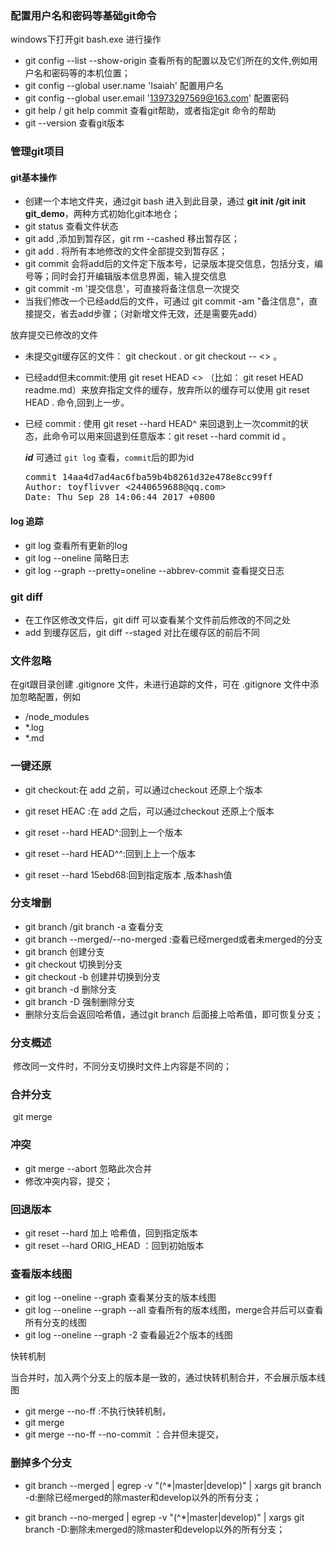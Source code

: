 ### 配置用户名和密码等基础git命令

windows下打开git bash.exe 进行操作

+ git config --list --show-origin 查看所有的配置以及它们所在的文件,例如用户名和密码等的本机位置；
+ git config --global user.name 'Isaiah'    配置用户名
+ git config --global user.email '13973297569@163.com'  配置密码
+ git help / git help commit   查看git帮助，或者指定git 命令的帮助
+ git --version 查看git版本

### 管理git项目

####    git基本操作

+ 创建一个本地文件夹，通过git bash 进入到此目录，通过 **git init /git init git_demo**，两种方式初始化git本地仓；
+ git status 查看文件状态
+ git add <file name>,添加到暂存区，git rm --cashed <filed name> 移出暂存区；
+ git add .   将所有本地修改的文件全部提交到暂存区；
+ git commit  会将add后的文件定下版本号，记录版本提交信息，包括分支，编号等；同时会打开编辑版本信息界面，输入提交信息
+ git commit -m '提交信息'，可直接将备注信息一次提交
+ 当我们修改一个已经add后的文件，可通过 git commit -am "备注信息"，直接提交，省去add步骤；（对新增文件无效，还是需要先add）

放弃提交已修改的文件

* 未提交git缓存区的文件： git checkout .  or git checkout -- <<filename >> 。

* 已经add但未commit:使用 git reset HEAD  <<filename >> （比如： git reset HEAD readme.md）来放弃指定文件的缓存，放弃所以的缓存可以使用 git reset HEAD . 命令,回到上一步。

* 已经 commit : 使用 git reset --hard HEAD^ 来回退到上一次commit的状态，此命令可以用来回退到任意版本：git reset --hard commit id 。

  ***id*** 可通过 `git log` 查看，`commit`后的即为id

  <pre>commit 14aa4d7ad4ac6fba59b4b8261d32e478e8cc99ff
  Author: toyflivver <2440659688@qq.com>
  Date: Thu Sep 28 14:06:44 2017 +0800</pre>

####      log 追踪

+ git log  查看所有更新的log
+ git log --oneline  简略日志
+ git log --graph --pretty=oneline --abbrev-commit  查看提交日志

### git diff

+ 在工作区修改文件后，git diff  <file name> 可以查看某个文件前后修改的不同之处
+ add 到缓存区后，git diff --staged 对比在缓存区的前后不同

### 文件忽略

在git跟目录创建 .gitignore 文件，未进行追踪的文件，可在 .gitignore 文件中添加忽略配置，例如

+ /node_modules
+ *.log
+ *.md

### 一键还原

+ git checkout:在 add 之前，可以通过checkout 还原上个版本

+ git reset HEAC <FILE>:在 add 之后，可以通过checkout 还原上个版本
+ git reset --hard HEAD^:回到上一个版本 
+ git reset --hard HEAD^^:回到上上一个版本 
+ git reset --hard 15ebd68:回到指定版本 ,版本hash值

### 分支增删

+ git branch  /git branch -a  查看分支
+ git branch --merged/--no-merged :查看已经merged或者未merged的分支
+ git branch <name>	创建分支
+ git checkout <branch name> 切换到分支
+ git checkout -b <branch name> 创建并切换到分支
+ git branch <name> -d  删除分支
+ git branch <name> -D 强制删除分支
+ 删除分支后会返回哈希值，通过git branch <branch name> 后面接上哈希值，即可恢复分支；

### 分支概述

​	修改同一文件时，不同分支切换时文件上内容是不同的；

### 合并分支

​		git merge  <branch name>

### 冲突

+ git merge --abort   忽略此次合并
+ 修改冲突内容，提交；

### 回退版本

+ git reset --hard 加上 哈希值，回到指定版本
+ git reset --hard ORIG_HEAD ：回到初始版本

### 查看版本线图

+ git log --oneline --graph 	查看某分支的版本线图
+ git log --oneline --graph --all  查看所有的版本线图，merge合并后可以查看所有分支的线图
+ git log --oneline --graph -2  查看最近2个版本的线图

快转机制

​			当合并时，加入两个分支上的版本是一致的，通过快转机制合并，不会展示版本线图

+ git merge  <branch name>  --no-ff   :不执行快转机制，
+ git merge  <branch name>
+ git merge  <branch name>  --no-ff   --no-commit ：合并但未提交，

### 删掉多个分支

+ git branch --merged | egrep -v "(^\*|master|develop)" | xargs git branch -d:删除已经merged的除master和develop以外的所有分支；

+ git branch --no-merged | egrep -v "(^\*|master|develop)" | xargs git branch -D:删除未merged的除master和develop以外的所有分支； 

  


